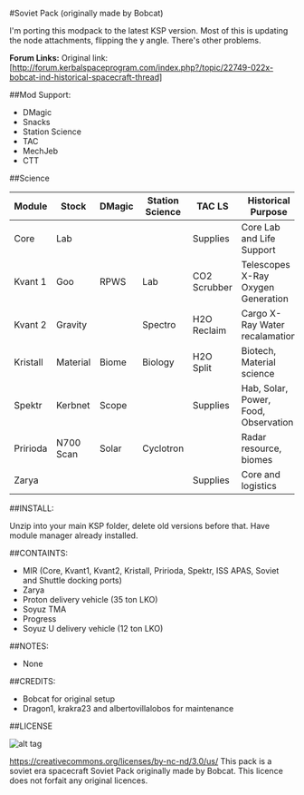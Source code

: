 #Soviet Pack (originally made by Bobcat)

I'm porting this modpack to the latest KSP version. Most of this is updating the node attachments, flipping the y angle.
There's other problems.

**Forum Links:**
Original link: [http://forum.kerbalspaceprogram.com/index.php?/topic/22749-022x-bobcat-ind-historical-spacecraft-thread]

##Mod Support:

* DMagic
* Snacks
* Station Science
* TAC
* MechJeb
* CTT

##Science

| Module   | Stock     | DMagic  | Station Science | TAC LS      | Historical Purpose                   |
|----------|-----------|---------|-----------------|-------------|--------------------------------------|
| Core     | Lab       |         |                 | Supplies    | Core Lab and Life Support            |
| Kvant 1  | Goo       |  RPWS   | Lab             | CO2 Scrubber| Telescopes X-Ray Oxygen Generation   |
| Kvant 2  | Gravity   |         | Spectro         | H2O Reclaim |Cargo X-Ray Water recalamation        |
| Kristall | Material  |  Biome  | Biology         | H2O Split   | Biotech, Material science            |
| Spektr   | Kerbnet   |  Scope  |                 | Supplies    | Hab, Solar, Power, Food, Observation |
| Pririoda | N700 Scan |  Solar  | Cyclotron       |             | Radar resource, biomes               |
| Zarya	   |           |         |                 | Supplies    | Core and logistics                   |


##INSTALL:

Unzip into your main KSP folder, delete old versions before that. Have module manager already installed.

##CONTAINTS:

* MIR (Core, Kvant1, Kvant2, Kristall, Pririoda, Spektr, ISS APAS, Soviet and Shuttle docking ports)
* Zarya
* Proton delivery vehicle (35 ton LKO)
* Soyuz TMA
* Progress
* Soyuz U delivery vehicle (12 ton LKO)

##NOTES:

* None

##CREDITS:

* Bobcat for original setup
* Dragon1, krakra23 and albertovillalobos for maintenance

##LICENSE

![alt tag](https://licensebuttons.net/l/by-nc-nd/3.0/88x31.png)

https://creativecommons.org/licenses/by-nc-nd/3.0/us/
This pack is a soviet era spacecraft Soviet Pack originally made by Bobcat. This licence does not forfait any original licences.
